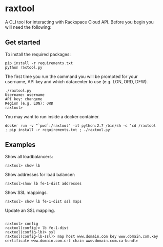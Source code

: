 # raxtool

A CLI tool for interacting with Rackspace Cloud API. Before you begin you will need the following:

## Get started

To install the required packages:

```
pip install -r requirements.txt
python raxtool.py
```

The first time you run the command you will be prompted for your username, API key and which datacenter to use (e.g. LON, ORD, DFW).

```
./raxtool.py
Username: username
API key: changeme
Region (e.g. LON): ORD
raxtool>
```

You may want to run inside a docker container.

```
docker run -v "`pwd`:/raxtool" -it python:2.7 /bin/sh -c 'cd /raxtool ; pip install -r requirements.txt ; ./raxtool.py'
```

## Examples

Show all loadbalancers:

```
raxtool> show lb
```

Show addresses for load balancer:

```
raxtool>show lb fe-1-dist addresses
```

Show SSL mappings.

```
raxtool> show lb fe-1-dist ssl maps
```

Update an SSL mapping.

```

raxtool> config
raxtool(config)> lb fe-1-dist
raxtool(config-lb)> ssl
raxtool(config-lb-ssl)> map host www.domain.com key www.domain.com.key certificate www.domain.com.crt chain www.domain.com.ca-bundle
```
